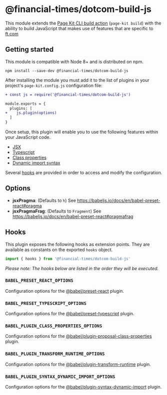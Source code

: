 # @financial-times/dotcom-build-js

This module extends the [Page Kit CLI build action][cli] (`page-kit build`) with the ability to build JavaScript that makes use of features that are specific to [ft.com]

[cli]: https://github.com/Financial-Times/anvil/tree/master/packages/dotcom-page-kit-cli#build
[ft.com]: https://www.ft.com/


## Getting started

This module is compatible with Node 8+ and is distributed on npm.

```
npm install --save-dev @financial-times/dotcom-build-js
```

After installing the module you must add it to the list of plugins in your project's `page-kit.config.js` configuration file:

```diff
+ const js = require('@financial-times/dotcom-build-js')

module.exports = {
  plugins: [
+    js.plugin(options)
  ]
}
```

Once setup, this plugin will enable you to use the following features within your JavaScript code.

* [JSX](https://reactjs.org/docs/introducing-jsx.html)
* [Typescript](https://www.typescriptlang.org/)
* [Class properties](https://github.com/tc39/proposal-class-public-fields)
* [Dynamic import syntax](https://developers.google.com/web/updates/2017/11/dynamic-import)

Several [hooks](#hooks) are provided in order to access and modify the configuration.


## Options

- **jsxPragma**: (Defaults to `h`) See https://babeljs.io/docs/en/babel-preset-react#pragma
- **jsxPragmaFrag**: (Defaults to `Fragment`) See https://babeljs.io/docs/en/babel-preset-react#pragmafrag


## Hooks

This plugin exposes the following hooks as extension points. They are available as constants on the exported `hooks` object.

```js
import { hooks } from '@financial-times/dotcom-build-js'
```

_Please note: The hooks below are listed in the order they will be executed._

### `BABEL_PRESET_REACT_OPTIONS`

Configuration options for the [@babel/preset-react] plugin.

[@babel/preset-react]: https://babeljs.io/docs/en/babel-preset-react

### `BABEL_PRESET_TYPESCRIPT_OPTIONS`

Configuration options for the [@babel/preset-typescript] plugin.

[@babel/preset-typescript]: https://babeljs.io/docs/en/babel-preset-typescript

### `BABEL_PLUGIN_CLASS_PROPERTIES_OPTIONS`

Configuration options for the [@babel/plugin-proposal-class-properties] plugin.

[@babel/plugin-proposal-class-properties]: https://babeljs.io/docs/en/babel-plugin-proposal-class-properties

### `BABEL_PLUGIN_TRANSFORM_RUNTIME_OPTIONS`

Configuration options for the [@babel/plugin-transform-runtime] plugin.

[@babel/plugin-transform-runtime]: https://babeljs.io/docs/en/babel-plugin-transform-runtime

### `BABEL_PLUGIN_SYNTAX_DYNAMIC_IMPORT_OPTIONS`

Configuration options for the [@babel/plugin-syntax-dynamic-import] plugin.

[@babel/plugin-syntax-dynamic-import]: https://babeljs.io/docs/en/babel-plugin-syntax-dynamic-import
